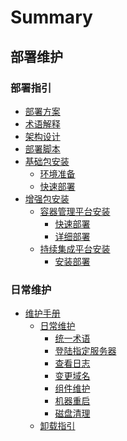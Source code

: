 # Summary

## 部署维护

### 部署指引
* [部署方案](产品白皮书/README.md)
* [术语解释](产品白皮书/术语解释/Term.md)
* [架构设计](产品白皮书/部署脚本/architecture.md)
* [部署脚本](产品白皮书/部署脚本/intro.md)
* [基础包安装]()
    * [环境准备](产品白皮书/基础包安装/环境准备/get_ready.md)
    * [快速部署](产品白皮书/基础包安装/多机部署/quick_install.md) 
* [增强包安装]()
    * [容器管理平台安装]()
        * [快速部署](产品白皮书/增强包安装/部署安装/BCS-start.md)
        * [详细部署](产品白皮书/增强包安装/部署安装/BCS-V2.md)
    * [持续集成平台安装]()
        * [安装部署](产品白皮书/增强包安装/部署安装/CI-start.md)

### 日常维护
* [维护手册]()
    * [日常维护]()
        * [统一术语](产品白皮书/维护手册/日常维护/maintain.md)
        * [登陆指定服务器](产品白皮书/维护手册/日常维护/login_srv.md)
        * [查看日志](产品白皮书/维护手册/日常维护/logs.md)
        * [变更域名](产品白皮书/维护手册/日常维护/change_domain.md)
        * [组件维护](产品白皮书/维护手册/日常维护/start_stop.md)
        * [机器重启](产品白皮书/维护手册/日常维护/host_reboot.md)
        * [磁盘清理](产品白皮书/维护手册/日常维护/disk_clean.md)
    * [卸载指引](产品白皮书/卸载指引/uninstall.md)
